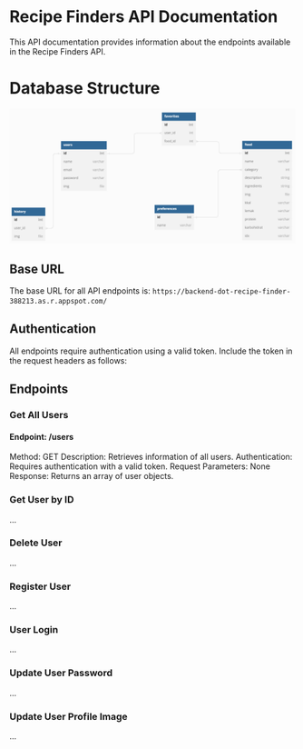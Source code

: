 # Recipe Finders API Documentation

This API documentation provides information about the endpoints available in the Recipe Finders API.

# Database Structure
![alt text](Database-Structure.png "Title")

## Base URL

The base URL for all API endpoints is: `https://backend-dot-recipe-finder-388213.as.r.appspot.com/`

## Authentication

All endpoints require authentication using a valid token. Include the token in the request headers as follows:


## Endpoints

### Get All Users
#### Endpoint: /users
Method: GET
Description: Retrieves information of all users.
Authentication: Requires authentication with a valid token.
Request Parameters: None
Response: Returns an array of user objects.




### Get User by ID

...

### Delete User

...

### Register User

...

### User Login

...

### Update User Password

...

### Update User Profile Image

...


